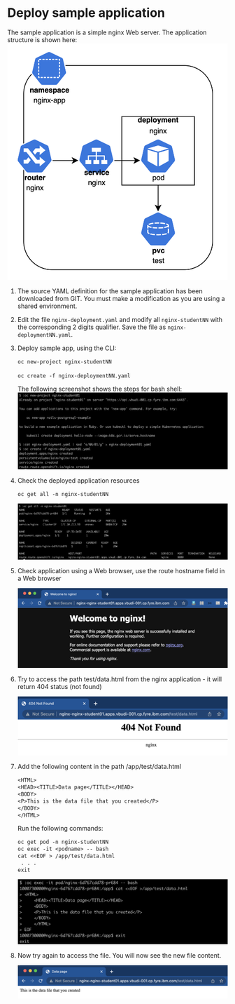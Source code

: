 # Deploy sample application

The sample application is a simple nginx Web server. The application structure is shown here:
![Sample App](images/02-01-sampleapp.png)

1. The source YAML definition for the sample application has been downloaded from GIT. You must make a modification as you are using a shared environment.

2. Edit the file `nginx-deployment.yaml` and modify all `nginx-studentNN` with the corresponding 2 digits qualifier. Save the file as `nginx-deploymentNN.yaml`. 

3. Deploy sample app, using the CLI:

    ```
    oc new-project nginx-studentNN

    oc create -f nginx-deploymentNN.yaml
    ```

    The following screenshot shows the steps for bash shell: <br/> ![Deploy application](images/02-02-createapp.png)

2. Check the deployed application resources

    ```
    oc get all -n nginx-studentNN
    ```

    ![All resources](images/02-03-getall.png)

3. Check application using a Web browser, use the route hostname field in a Web browser

    ![nginx page](images/02-04-nginx.png)

4. Try to access the path test/data.html from the nginx application - it will return 404 status (not found) 

    ![not found](images/02-05-notfound.png)

5. Add the following content in the path /app/test/data.html 

    ```
    <HTML>
    <HEAD><TITLE>Data page</TITLE></HEAD>
    <BODY>
    <P>This is the data file that you created</P>
    </BODY>
    </HTML>
    ```

    Run the following commands:

    ```
    oc get pod -n nginx-studentNN
    oc exec -it <podname> -- bash
    cat <<EOF > /app/test/data.html
     . . .
    exit
    ```

    ![create file](images/02-06-addfile.png)

6. Now try again to access the file. You will now see the new file content. 

    ![new file](images/02-07-datafile.png)


